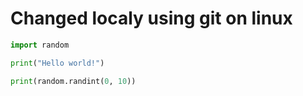 # Changed localy using git on linux

```py
import random

print("Hello world!")

print(random.randint(0, 10))
```
